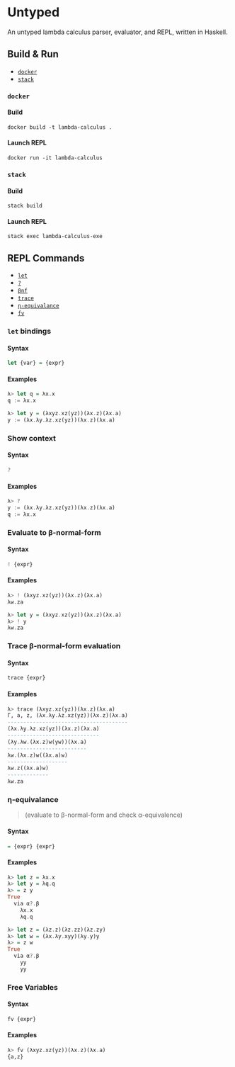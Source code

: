 # Untyped

An untyped lambda calculus parser, evaluator, and REPL, written in Haskell. 

## Build & Run
- [`docker`](#docker)
- [`stack`](#stack)

### `docker`

#### Build
```
docker build -t lambda-calculus .
```

#### Launch REPL
```
docker run -it lambda-calculus
```

### `stack`

#### Build
```
stack build
```

#### Launch REPL
```
stack exec lambda-calculus-exe
```

## REPL Commands

- [`let`](#let-bindings)
- [`?`](#show-context)
- [`βnf`](#evaluate-to-β-normal-form)
- [`trace`](#trace-β-normal-form-evaluation)
- [`η-equivalance`](#η-equivalance)
- [`fv`](#free-variables)


### `let` bindings

#### Syntax

```haskell
let {var} = {expr}
```
#### Examples
```haskell
λ> let q = λx.x
q := λx.x
```

```haskell
λ> let y = (λxyz.xz(yz))(λx.z)(λx.a)
y := (λx.λy.λz.xz(yz))(λx.z)(λx.a)
```

### Show context

#### Syntax
```haskell
?
```

#### Examples
```haskell
λ> ?
y := (λx.λy.λz.xz(yz))(λx.z)(λx.a)
q := λx.x
```

### Evaluate to β-normal-form

#### Syntax
```haskell
! {expr}
```
#### Examples

```haskell
λ> ! (λxyz.xz(yz))(λx.z)(λx.a)
λw.za
```

```haskell
λ> let y = (λxyz.xz(yz))(λx.z)(λx.a)
λ> ! y
λw.za
```

### Trace β-normal-form evaluation

#### Syntax
```haskell
trace {expr}
```

#### Examples
```haskell
λ> trace (λxyz.xz(yz))(λx.z)(λx.a)
Γ, a, z, (λx.λy.λz.xz(yz))(λx.z)(λx.a)
--------------------------------------
(λx.λy.λz.xz(yz))(λx.z)(λx.a)
-----------------------------
(λy.λw.(λx.z)w(yw))(λx.a)
-------------------------
λw.(λx.z)w((λx.a)w)
-------------------
λw.z((λx.a)w)
-------------
λw.za
```

### η-equivalance 
> (evaluate to β-normal-form and check α-equivalence)

#### Syntax
```haskell
= {expr} {expr}
```

#### Examples

```haskell
λ> let z = λx.x
λ> let y = λq.q
λ> = z y
True
  via α?.β
    λx.x
    λq.q
```

```haskell
λ> let z = (λz.z)(λz.zz)(λz.zy)
λ> let w = (λx.λy.xyy)(λy.y)y
λ> = z w
True
  via α?.β
    yy
    yy
```

### Free Variables

#### Syntax
```haskell
fv {expr}
```
#### Examples

```haskell
λ> fv (λxyz.xz(yz))(λx.z)(λx.a)
{a,z}
```
